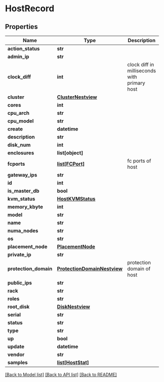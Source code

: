 # HostRecord

## Properties
Name | Type | Description | Notes
------------ | ------------- | ------------- | -------------
**action_status** | **str** |  | [optional] 
**admin_ip** | **str** |  | 
**clock_diff** | **int** | clock diff in milliseconds with primary host | [optional] 
**cluster** | [**ClusterNestview**](ClusterNestview.md) |  | [optional] 
**cores** | **int** |  | [optional] 
**cpu_arch** | **str** |  | [optional] 
**cpu_model** | **str** |  | [optional] 
**create** | **datetime** |  | [optional] 
**description** | **str** |  | [optional] 
**disk_num** | **int** |  | [optional] 
**enclosures** | **list[object]** |  | [optional] 
**fcports** | [**list[FCPort]**](FCPort.md) | fc ports of host | [optional] 
**gateway_ips** | **str** |  | [optional] 
**id** | **int** |  | [optional] 
**is_master_db** | **bool** |  | [optional] 
**kvm_status** | [**HostKVMStatus**](HostKVMStatus.md) |  | [optional] 
**memory_kbyte** | **int** |  | [optional] 
**model** | **str** |  | [optional] 
**name** | **str** |  | [optional] 
**numa_nodes** | **str** |  | [optional] 
**os** | **str** |  | [optional] 
**placement_node** | [**PlacementNode**](PlacementNode.md) |  | [optional] 
**private_ip** | **str** |  | [optional] 
**protection_domain** | [**ProtectionDomainNestview**](ProtectionDomainNestview.md) | protection domain of host | [optional] 
**public_ips** | **str** |  | [optional] 
**rack** | **str** |  | [optional] 
**roles** | **str** |  | [optional] 
**root_disk** | [**DiskNestview**](DiskNestview.md) |  | [optional] 
**serial** | **str** |  | [optional] 
**status** | **str** |  | [optional] 
**type** | **str** |  | [optional] 
**up** | **bool** |  | [optional] 
**update** | **datetime** |  | [optional] 
**vendor** | **str** |  | [optional] 
**samples** | [**list[HostStat]**](HostStat.md) |  | [optional] 

[[Back to Model list]](../README.md#documentation-for-models) [[Back to API list]](../README.md#documentation-for-api-endpoints) [[Back to README]](../README.md)


